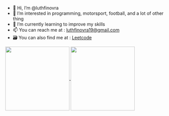 - 👋 Hi, I’m @luthfinovra
- 👀 I’m interested in programming, motorsport, football, and a lot of other thing
- 🌱 I’m currently learning to improve my skills
- 📫 You can reach me at : luthfinovra19@gmail.com
- 🗃️ You can also find me at : [Leetcode](https://leetcode.com/luthfinovra/)

<a href="https://github.com/luthfinovra">
  <img height=200 align="center" src="https://github-readme-stats.vercel.app/api?username=luthfinovra&theme=dark" />
</a>
<a href="https://github.com/luthfinovra/cinelog">
  <img height=200 align="center" src="https://github-readme-stats.vercel.app/api/top-langs?username=luthfinovra&layout=compact&langs_count=8&card_width=320&theme=dark" />
</a>




<!---
![Leetcode Stats](https://leetcard.jacoblin.cool/luthfinovra?theme=dark)
luthfinovra/luthfinovra is a ✨ special ✨ repository because its `README.md` (this file) appears on your GitHub profile.
You can click the Preview link to take a look at your changes.
--->
